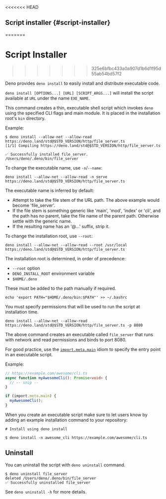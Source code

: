 <<<<<<< HEAD
## Script installer {#script-installer}
=======
# Script Installer
>>>>>>> 325e6bfbc433a0a907d1b6d1f95d55ab54bd57f2

Deno provides `deno install` to easily install and distribute executable code.

`deno install [OPTIONS...] [URL] [SCRIPT_ARGS...]` will install the script
available at `URL` under the name `EXE_NAME`.

This command creates a thin, executable shell script which invokes `deno` using
the specified CLI flags and main module. It is placed in the installation root's
`bin` directory.

Example:

```shell
$ deno install --allow-net --allow-read https://deno.land/std@$STD_VERSION/http/file_server.ts
[1/1] Compiling https://deno.land/std@$STD_VERSION/http/file_server.ts

✅ Successfully installed file_server.
/Users/deno/.deno/bin/file_server
```

To change the executable name, use `-n`/`--name`:

```shell
deno install --allow-net --allow-read -n serve https://deno.land/std@$STD_VERSION/http/file_server.ts
```

The executable name is inferred by default:

- Attempt to take the file stem of the URL path. The above example would become
  'file_server'.
- If the file stem is something generic like 'main', 'mod', 'index' or 'cli',
  and the path has no parent, take the file name of the parent path. Otherwise
  settle with the generic name.
- If the resulting name has an '@...' suffix, strip it.

To change the installation root, use `--root`:

```shell
deno install --allow-net --allow-read --root /usr/local https://deno.land/std@$STD_VERSION/http/file_server.ts
```

The installation root is determined, in order of precedence:

- `--root` option
- `DENO_INSTALL_ROOT` environment variable
- `$HOME/.deno`

These must be added to the path manually if required.

```shell
echo 'export PATH="$HOME/.deno/bin:$PATH"' >> ~/.bashrc
```

You must specify permissions that will be used to run the script at installation
time.

```shell
deno install --allow-net --allow-read https://deno.land/std@$STD_VERSION/http/file_server.ts -p 8080
```

The above command creates an executable called `file_server` that runs with
network and read permissions and binds to port 8080.

For good practice, use the [`import.meta.main`](../examples/module_metadata.md)
idiom to specify the entry point in an executable script.

Example:

<!-- deno-fmt-ignore -->

```ts
// https://example.com/awesome/cli.ts
async function myAwesomeCli(): Promise<void> {
  // -- snip --
}

if (import.meta.main) {
  myAwesomeCli();
}
```

When you create an executable script make sure to let users know by adding an
example installation command to your repository:

```shell
# Install using deno install

$ deno install -n awesome_cli https://example.com/awesome/cli.ts
```

## Uninstall

You can uninstall the script with `deno uninstall` command.

```shell
$ deno uninstall file_server
deleted /Users/deno/.deno/bin/file_server
✅ Successfully uninstalled file_server
```

See `deno uninstall -h` for more details.
